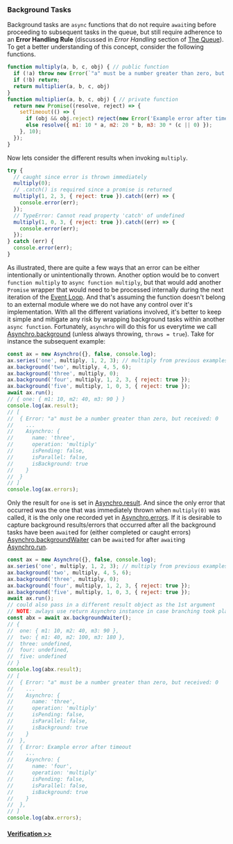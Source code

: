 ### Background Tasks
Background tasks are `async` functions that do not require `await`ing before proceeding to subsequent tasks in the queue, but still require adherence to an __Error Handling Rule__ (discussed in _Error Handling_ section of [The Queue](tutorial-1-queue.html)). To get a better understanding of this concept, consider the following functions.
```js
function multiply(a, b, c, obj) { // public function
  if (!a) throw new Error(`"a" must be a number greater than zero, but received: ${a}`);
  if (!b) return;
  return multiplier(a, b, c, obj)
}
function multiplier(a, b, c, obj) { // private function
  return new Promise((resolve, reject) => {
    setTimeout(() => {
      if (obj && obj.reject) reject(new Error('Example error after timeout'));
      else resolve({ m1: 10 * a, m2: 20 * b, m3: 30 * (c || 0) });
    }, 10);
  });
}
```
Now lets consider the different results when invoking `multiply`.
```js
try {
  // caught since error is thrown immediately
  multiply(0);
  // .catch() is required since a promise is returned
  multiply(1, 2, 3, { reject: true }).catch((err) => {
    console.error(err);
  });
  // TypeError: Cannot read property 'catch' of undefined
  multiply(1, 0, 3, { reject: true }).catch((err) => {
    console.error(err);
  });
} catch (err) {
  console.error(err);
}
``` 
As illustrated, there are quite a few ways that an error can be either intentionally or unintentionally thrown. Another option would be to convert `function multiply` to `async function multiply`, but that would add another `Promise` wrapper that would need to be processed internally during the next iteration of the [Event Loop](https://developer.mozilla.org/en-US/docs/Web/JavaScript/EventLoop). And that's assuming the function doesn't belong to an external module where we do not have any control over it's implementation. With all the different variations involved, it's better to keep it simple and mitigate any risk by wrapping background tasks within another `async function`. Fortunately, `asynchro` will do this for us everytime we call [Asynchro.background](Asynchro.html#background) (unless always throwing, `throws = true`). Take for instance the subsequent example:
```js
const ax = new Asynchro({}, false, console.log);
ax.series('one', multiply, 1, 2, 3); // multiply from previous examples
ax.background('two', multiply, 4, 5, 6);
ax.background('three', multiply, 0);
ax.background('four', multiply, 1, 2, 3, { reject: true });
ax.background('five', multiply, 1, 0, 3, { reject: true });
await ax.run();
// { one: { m1: 10, m2: 40, m3: 90 } }
console.log(ax.result);
// [
//  { Error: "a" must be a number greater than zero, but received: 0
//    ...
//    Asynchro: {
//      name: 'three',
//      operation: 'multiply'
//      isPending: false,
//      isParallel: false,
//      isBackground: true
//    }
//  }
// ]
console.log(ax.errors);
```
Only the result for `one` is set in [Asynchro.result](Asynchro.html#result). And since the only error that occurred was the one that was immediately thrown when `multiply(0)` was called, it is the only one recorded yet in [Asynchro.errors](Asynchro.html#errors). If it is desirable to capture background results/errors that occurred after all the background tasks have been `await`ed for (either completed or caught errors) [Asynchro.backgroundWaiter](Asynchro.html#backgroundWaiter) can be `await`ed for after `await`ing [Asynchro.run](Asynchro.html#run).
```js
const ax = new Asynchro({}, false, console.log);
ax.series('one', multiply, 1, 2, 3); // multiply from previous examples
ax.background('two', multiply, 4, 5, 6);
ax.background('three', multiply, 0);
ax.background('four', multiply, 1, 2, 3, { reject: true });
ax.background('five', multiply, 1, 0, 3, { reject: true });
await ax.run();
// could also pass in a different result object as the 1st argument
// NOTE: awlays use return Asynchro instance in case branching took place
const abx = await ax.backgroundWaiter();
// {
//  one: { m1: 10, m2: 40, m3: 90 },
//  two: { m1: 40, m2: 100, m3: 180 },
//  three: undefined,
//  four: undefined,
//  five: undefined
// }
console.log(abx.result);
// [
//  { Error: "a" must be a number greater than zero, but received: 0
//    ...
//    Asynchro: {
//      name: 'three',
//      operation: 'multiply'
//      isPending: false,
//      isParallel: false,
//      isBackground: true
//    }
//  },
//  { Error: Example error after timeout
//    ...
//    Asynchro: {
//      name: 'four',
//      operation: 'multiply'
//      isPending: false,
//      isParallel: false,
//      isBackground: true
//    }
//  },
// ]
console.log(abx.errors);
```

#### [Verification >>](tutorial-3-verification.html)